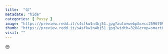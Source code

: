 ```yaml
---
title:  "😍"
metadate: "hide"
categories: [ Pussy ]
image: "https://preview.redd.it/s4sfkw1n4bj51.jpg?auto=webp&s=cc2596709835f3c1c3f2be11323dbd1bf40576ed"
thumb: "https://preview.redd.it/s4sfkw1n4bj51.jpg?width=320&crop=smart&auto=webp&s=fe082a6a788d35368713a666deaf54d1ac216875"
visit: ""
---
```

😍
